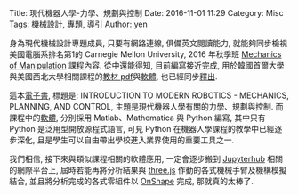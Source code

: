 Title: 現代機器人學-力學、規劃與控制
Date: 2016-11-01 11:29
Category: Misc
Tags: 機械設計, 專題, 導引
Author: yen

身為現代機械設計專題成員, 只要有網路連線, 俱備英文閱讀能力, 就能夠同步檢視美國電腦系排名第1的 Carnegie Mellon University, 2016 年秋季班 <a href="http://www.cs.cmu.edu/afs/cs/academic/class/16741-s07/www/">Mechanics of Manipulation</a> 課程內容. 從中還能得知, 目前編寫接近完成, 用於韓國首爾大學與美國西北大學相關課程的<a href="http://hades.mech.northwestern.edu/images/7/7f/MR.pdf">教材 pdf</a>與<a href="https://github.com/NxRLab/ModernRobotics">軟體</a>, 也已經同步<a href="http://hades.mech.northwestern.edu/index.php/LynchAndPark">釋出</a>.

<!-- PELICAN_END_SUMMARY -->

這本<a href="http://hades.mech.northwestern.edu/images/7/7f/MR.pdf">電子書</a>, 標題是: INTRODUCTION TO MODERN
ROBOTICS - MECHANICS, PLANNING, AND CONTROL, 主題是現代機器人學有關的力學、規劃與控制. 而課程中的<a href="https://github.com/NxRLab/ModernRobotics">軟體</a>,  分別採用 Matlab、Mathematica 與 Python 編寫, 其中只有 Python 是泛用型開放源程式語言, 可見 Python 在機器人學課程的教學中已經逐步深化, 且是學生可以自由帶出學校進入業界使用的重要工具之一.

我們相信, 接下來與類似課程相關的軟體應用, 一定會逐步搬到 <a href="https://github.com/jupyterhub/jupyterhub">Jupyterhub</a> 相關的網際平台上, 屆時若能再將分析結果與 <a href="https://threejs.org/">three.js</a> 作動的各式機械手臂及機構模擬結合, 並且將分析完成的各式零組件以 <a href="https://www.onshape.com/">OnShape</a> 完成, 那就真的太棒了.